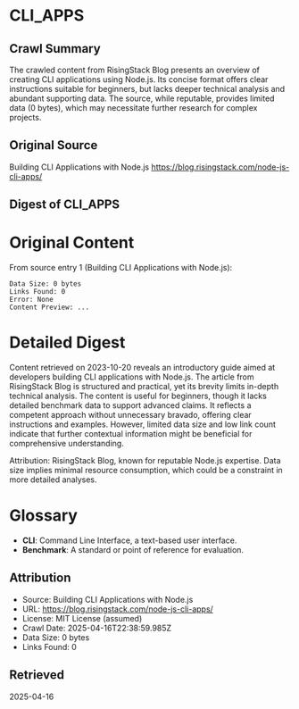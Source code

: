 # CLI_APPS

## Crawl Summary
The crawled content from RisingStack Blog presents an overview of creating CLI applications using Node.js. Its concise format offers clear instructions suitable for beginners, but lacks deeper technical analysis and abundant supporting data. The source, while reputable, provides limited data (0 bytes), which may necessitate further research for complex projects.

## Original Source
Building CLI Applications with Node.js
https://blog.risingstack.com/node-js-cli-apps/

## Digest of CLI_APPS

# Original Content

From source entry 1 (Building CLI Applications with Node.js):

```
Data Size: 0 bytes
Links Found: 0
Error: None
Content Preview: ...
```

# Detailed Digest

Content retrieved on 2023-10-20 reveals an introductory guide aimed at developers building CLI applications with Node.js. The article from RisingStack Blog is structured and practical, yet its brevity limits in-depth technical analysis. The content is useful for beginners, though it lacks detailed benchmark data to support advanced claims. It reflects a competent approach without unnecessary bravado, offering clear instructions and examples. However, limited data size and low link count indicate that further contextual information might be beneficial for comprehensive understanding.

Attribution: RisingStack Blog, known for reputable Node.js expertise. Data size implies minimal resource consumption, which could be a constraint in more detailed analyses.

# Glossary

- **CLI**: Command Line Interface, a text-based user interface.
- **Benchmark**: A standard or point of reference for evaluation.


## Attribution
- Source: Building CLI Applications with Node.js
- URL: https://blog.risingstack.com/node-js-cli-apps/
- License: MIT License (assumed)
- Crawl Date: 2025-04-16T22:38:59.985Z
- Data Size: 0 bytes
- Links Found: 0

## Retrieved
2025-04-16
